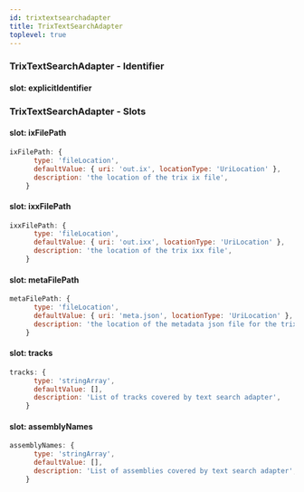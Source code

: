 ```yaml
---
id: trixtextsearchadapter
title: TrixTextSearchAdapter
toplevel: true
---
```


### TrixTextSearchAdapter - Identifier

#### slot: explicitIdentifier

### TrixTextSearchAdapter - Slots

#### slot: ixFilePath

```js
ixFilePath: {
      type: 'fileLocation',
      defaultValue: { uri: 'out.ix', locationType: 'UriLocation' },
      description: 'the location of the trix ix file',
    }
```

#### slot: ixxFilePath

```js
ixxFilePath: {
      type: 'fileLocation',
      defaultValue: { uri: 'out.ixx', locationType: 'UriLocation' },
      description: 'the location of the trix ixx file',
    }
```

#### slot: metaFilePath

```js
metaFilePath: {
      type: 'fileLocation',
      defaultValue: { uri: 'meta.json', locationType: 'UriLocation' },
      description: 'the location of the metadata json file for the trix index',
    }
```

#### slot: tracks

```js
tracks: {
      type: 'stringArray',
      defaultValue: [],
      description: 'List of tracks covered by text search adapter',
    }
```

#### slot: assemblyNames

```js
assemblyNames: {
      type: 'stringArray',
      defaultValue: [],
      description: 'List of assemblies covered by text search adapter',
    }
```
